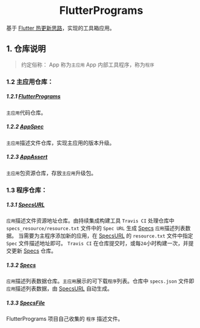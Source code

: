<h1 align = "center">FlutterPrograms</h1>

基于 [Flutter 热更新思路](https://nuttalk.com)，实现的工具箱应用。

## 1. 仓库说明

> 约定俗称：
> App 称为`主应用`
> App 内部工具程序，称为`程序`

### 1.2 主应用仓库：

##### 1.2.1 [FlutterPrograms](https://github.com/FlutterPrograms/FlutterPrograms)
`主应用`代码仓库。
##### 1.2.2 [AppSpec](https://github.com/FlutterPrograms/AppSpec)
`主应用`描述文件仓库，实现主应用的版本升级。
##### 1.2.3 [AppAssert](https://github.com/FlutterPrograms/AppAssert)
`主应用`包资源仓库，存放`主应用`升级包。

### 1.3 程序仓库：

##### 1.3.1 [SpecsURL](https://github.com/FlutterPrograms/SpecsURL)
`应用`描述文件资源地址仓库。由持续集成构建工具 `Travis CI` 处理仓库中 `specs_resource/resource.txt` 文件中的 `Spec URL` 生成 [Specs](https://github.com/FlutterPrograms/Specs) `应用`描述列表数据。
当需要为主程序添加新的应用，在 [SpecsURL](https://github.com/FlutterPrograms/SpecsURL) 的 `resource.txt` 文件中指定 `Spec` 文件描述地址即可。 `Travis CI` 在仓库提交时，或每`24`小时构建一次，并提交更新 [Specs](https://github.com/FlutterPrograms/Specs) 仓库。

##### 1.3.2 [Specs](https://github.com/FlutterPrograms/Specs)
`应用`描述列表数据仓库。`主应用`展示的可下载`程序`列表。仓库中 `specs.json` 文件即`应用`描述列表数据，由 [SpecsURL](https://github.com/FlutterPrograms/SpecsURL) 自动生成。

##### 1.3.3 [SpecsFile](https://github.com/FlutterPrograms/SpecsFile)
FlutterPrograms 项目自己收集的 `程序` 描述文件。






